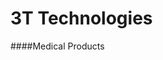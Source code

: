 3T Technologies
=====================

####Medical Products


<!-- **Lorem ipsum dolor sit amet** -->